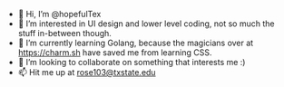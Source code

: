 - 👋 Hi, I’m @hopefulTex
- 👀 I’m interested in UI design and lower level coding, not so much the stuff in-between though.
- 🌱 I’m currently learning Golang, because the magicians over at https://charm.sh have saved me from learning CSS.
- 💞️ I’m looking to collaborate on something that interests me :)
- 📫 Hit me up at rose103@txstate.edu

<!---
hopefulTex/hopefulTex is a ✨ special ✨ repository because its `README.md` (this file) appears on your GitHub profile.
You can click the Preview link to take a look at your changes.
--->

